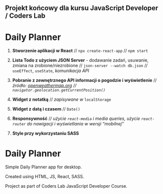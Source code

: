 ## Projekt końcowy dla kursu JavaScript Developer / Coders Lab 

# Daily Planner

1. **Stworzenie aplikacji w React** // `npx create-react-app` // `npm start`

2. **Lista Todo z użyciem JSON Server** - dodawanie zadań, usuwanie, zmiana na zrobione/niezrobione // `json-server --watch db.json` // `useEffect`, `useState`, *komunikacja API*

3. **Pobranie z zewnętrznego API informacji o pogodzie i wyświetlenie** // *źródło: [openweathermap.org](openweathermap.org) // `navigator.geolocation.getCurrentPosition()`*

4. **Widget z notatką** // *zapisywane w* `localStorage`

5. **Widget z datą i czasem** // `Date()`

6. **Responsywność** //  *użycie `react-media` i media queries, użycie `react-router` do nawigacji i wyświetlania w wersji “mobilnej”*

7. **Style przy wykorzystaniu SASS**

# Daily Planner

Simple Daily Planner app for desktop.

Created using HTML, JS, React, SASS.

Project as part of Coders Lab JavaScript Developer Course.
